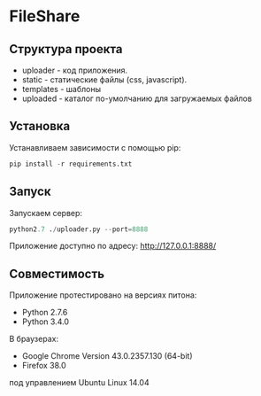 
# FileShare

## Структура проекта

* uploader - код приложения.
* static - статические файлы (css, javascript).
* templates - шаблоны
* uploaded - каталог по-умолчанию для загружаемых файлов

## Установка

Устанавливаем зависимости с помощью pip:

```python
pip install -r requirements.txt
```

## Запуск

Запускаем сервер:

```python
python2.7 ./uploader.py --port=8888
```

Приложение доступно по адресу: http://127.0.0.1:8888/

## Совместимость

Приложение протестировано на версиях питона:

* Python 2.7.6
* Python 3.4.0

В браузерах:

* Google Chrome Version 43.0.2357.130 (64-bit)
* Firefox 38.0

под управлением Ubuntu Linux 14.04
